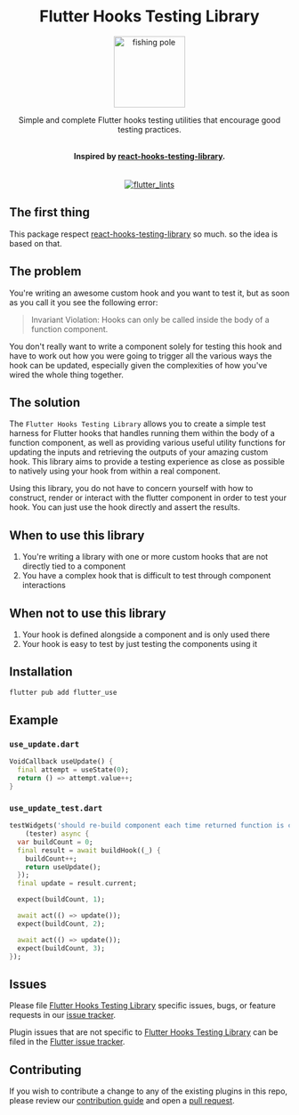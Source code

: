 <div align="center">
    <h1>Flutter Hooks Testing Library</h1>
    <a href="https://www.emojione.com">
    <img
        height="128"
        width="128"
        alt="fishing pole"
        src="https://raw.githubusercontent.com/wasabeef/flutter_hooks_test/main/art/fishing_pole.gif?token=AAN7UAVEVOSUHLYWSWALQDDBZ2KTG" />
    </a>
    <p>Simple and complete Flutter hooks testing utilities that encourage good testing practices.</p>
    <br />
    <strong>Inspired by <a href="https://react-hooks-testing-library.com/">react-hooks-testing-library</a>.</strong>
    <br />
    <br />
    <br />
    <a href="https://pub.dev/packages/flutter_lints">
      <img src="https://img.shields.io/badge/style-flutter__lints-40c4ff.svg" alt="flutter_lints" />
    </a>
</div>

## The first thing

This package respect [react-hooks-testing-library](https://github.com/testing-library/react-hooks-testing-library) so much. so the idea is based on that.

## The problem

You're writing an awesome custom hook and you want to test it, but as soon as you call it you see
the following error:

> Invariant Violation: Hooks can only be called inside the body of a function component.

You don't really want to write a component solely for testing this hook and have to work out how you
were going to trigger all the various ways the hook can be updated, especially given the
complexities of how you've wired the whole thing together.

## The solution

The `Flutter Hooks Testing Library` allows you to create a simple test harness for Flutter hooks that
handles running them within the body of a function component, as well as providing various useful
utility functions for updating the inputs and retrieving the outputs of your amazing custom hook.
This library aims to provide a testing experience as close as possible to natively using your hook
from within a real component.

Using this library, you do not have to concern yourself with how to construct, render or interact
with the flutter component in order to test your hook. You can just use the hook directly and assert
the results.

## When to use this library

1. You're writing a library with one or more custom hooks that are not directly tied to a component
2. You have a complex hook that is difficult to test through component interactions

## When not to use this library

1. Your hook is defined alongside a component and is only used there
2. Your hook is easy to test by just testing the components using it



## Installation

```sh
flutter pub add flutter_use
```

## Example

### `use_update.dart`

```dart
VoidCallback useUpdate() {
  final attempt = useState(0);
  return () => attempt.value++;
}
```

### `use_update_test.dart`

```dart
testWidgets('should re-build component each time returned function is called',
    (tester) async {
  var buildCount = 0;
  final result = await buildHook((_) {
    buildCount++;
    return useUpdate();
  });
  final update = result.current;

  expect(buildCount, 1);

  await act(() => update());
  expect(buildCount, 2);

  await act(() => update());
  expect(buildCount, 3);
});
```

## Issues

Please file [Flutter Hooks Testing Library](https://github.com/wasabeef/flutter_hooks_test) specific issues, bugs, or feature requests in our [issue tracker](https://github.com/wasabeef/flutter_hooks_test/issues/new).

Plugin issues that are not specific to [Flutter Hooks Testing Library](https://github.com/wasabeef/flutter_hooks_test) can be filed in the [Flutter issue tracker](https://github.com/flutter/flutter/issues/new).

## Contributing

If you wish to contribute a change to any of the existing plugins in this repo,
please review our [contribution guide](https://github.com/wasabeef/flutter_hooks_test/blob/master/CONTRIBUTING.md)
and open a [pull request](https://github.com/wasabeef/flutter_hooks_test/pulls).
